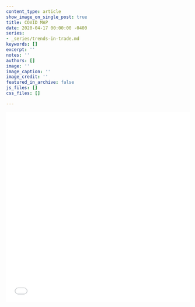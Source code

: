 ```yaml
---
content_type: article
show_image_on_single_post: true
title: COVID MAP
date: 2020-04-17 00:00:00 -0400
series:
- _series/trends-in-trade.md
keywords: []
excerpt: ''
notes: ''
authors: []
image: ''
image_caption: ''
image_credit: ''
featured_in_archive: false
js_files: []
css_files: []

---
```

<iframe width="100%" height="520" frameborder="0" src="[https://csis.carto.com/builder/a20c0036-af0f-4df7-af74-b21f51749a16/embed](https://csis.carto.com/builder/a20c0036-af0f-4df7-af74-b21f51749a16/embed "https://csis.carto.com/builder/a20c0036-af0f-4df7-af74-b21f51749a16/embed")" allowfullscreen webkitallowfullscreen mozallowfullscreen oallowfullscreen msallowfullscreen></iframe>